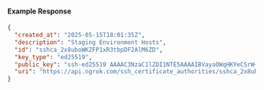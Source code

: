 <!-- Code generated for API Clients. DO NOT EDIT. -->

#### Example Response

```json
{
  "created_at": "2025-05-15T18:01:35Z",
  "description": "Staging Environment Hosts",
  "id": "sshca_2x8uboWKZFP1xR3tbpDF2AlM6ZD",
  "key_type": "ed25519",
  "public_key": "ssh-ed25519 AAAAC3NzaC1lZDI1NTE5AAAAIBVayaOWqHKYeCSrW+2KOlRkKlhcGW+EHfVnK44b8T43",
  "uri": "https://api.ngrok.com/ssh_certificate_authorities/sshca_2x8uboWKZFP1xR3tbpDF2AlM6ZD"
}
```
